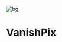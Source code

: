 ![bg](https://github.com/imvks786/removebg/assets/56357173/721f173b-bc95-43ec-945c-3c9b71153d7c)
# VanishPix

